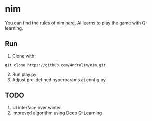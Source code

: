 # nim

You can find the rules of nim [here](https://brilliant.org/wiki/nim/#:~:text=Nim%20is%20a%20combinatorial%20game,come%20from%20the%20same%20heap.).
AI learns to play the game with Q-learning.

## Run
1. Clone with: 
```
git clone https://github.com/4ndrelim/nim.git
```
2. Run play.py
3. Adjust pre-defined hyperparams at config.py

## TODO 
1. UI interface over winter
2. Improved algorithm using Deep Q-Learning